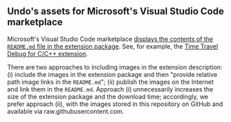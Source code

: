 Undo's assets for Microsoft's Visual Studio Code marketplace
------------------------------------------------------------

Microsoft's Visual Studio Code marketplace [displays the contents of the `README.md` file in the extension package](https://code.visualstudio.com/api/references/extension-manifest#marketplace-presentation-tips). See, for example, the [Time Travel Debug for C/C++ extension](https://marketplace.visualstudio.com/items?itemName=Undo.udb).

There are two approaches to including images in the extension description: (i) include the images in the extension package and then "provide relative path image links in the `README.md`"; (ii) publish the images on the Internet and link them in the `README.md`. Approach (i) unnecessarily increases the size of the extension package and the download time; accordingly, we prefer approach (ii), with the images stored in this repository on GitHub and available via raw.githubusercontent.com.
